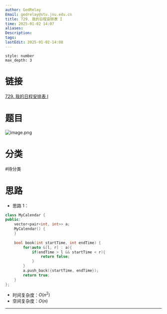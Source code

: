 ```yaml
---
author: GedRelay
Email: gedrelay@stu.jnu.edu.cn
title: 729. 我的日程安排表 I
time: 2025-01-02 14:07
aliases: 
Description: 
tags: 
lastEdit: 2025-01-02-14:08
---
```


```toc
style: number
max_depth: 3
```

# 链接
[729. 我的日程安排表 I](https://leetcode.cn/problems/my-calendar-i/) 

# 题目
![image.png](https://ged-pic-bed.oss-cn-guangzhou.aliyuncs.com/img/202501021407912.png)


# 分类
#待分类

# 思路
- 思路 1：


```cpp
class MyCalendar {
public:
    vector<pair<int, int>> a;
    MyCalendar() {
    }
    
    bool book(int startTime, int endTime) {
        for(auto &[l, r] : a){
            if(endTime > l && startTime < r){
                return false;
            }
        }
        a.push_back({startTime, endTime});
        return true;
    }
};
```


- 时间复杂度：${O\left( n^{2}  \right)  }$ 
- 空间复杂度：${O\left( n \right)  }$ 


---

